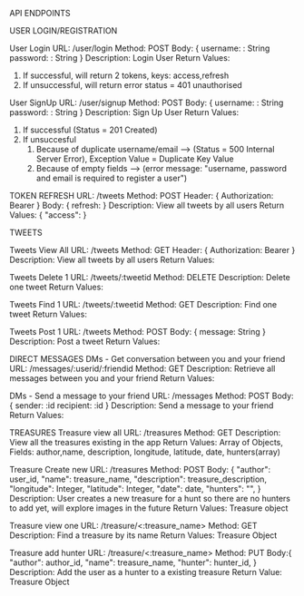 API ENDPOINTS

USER LOGIN/REGISTRATION

User Login
URL: /user/login
Method: POST
Body: {
username: : String  
password: : String
}
Description: Login User
Return Values:

1. If successful, will return 2 tokens, keys: access,refresh
2. If unsuccessful, will return error status = 401 unauthorised

User SignUp
URL: /user/signup
Method: POST
Body: {
username: : String
password: : String
}
Description: Sign Up User
Return Values:

1. If successful (Status = 201 Created)
2. If unsuccesful
   1. Because of duplicate username/email --> (Status = 500 Internal Server Error), Exception Value = Duplicate Key Value
   2. Because of empty fields --> (error message: "username, password and email is required to register a user")

TOKEN REFRESH
URL: /tweets
Method: POST
Header: {
Authorization: Bearer <jwt access token>
}
Body: {
refresh: <jwt refresh token>
}
Description: View all tweets by all users
Return Values: {
"access": <jwt access token>
}

TWEETS

Tweets View All
URL: /tweets
Method: GET
Header: {
Authorization: Bearer <jwt access token>
}
Description: View all tweets by all users
Return Values:

Tweets Delete 1
URL: /tweets/:tweetid
Method: DELETE
Description: Delete one tweet
Return Values:

Tweets Find 1
URL: /tweets/:tweetid
Method: GET
Description: Find one tweet
Return Values:

Tweets Post 1
URL: /tweets
Method: POST
Body: {
message: String
}
Description: Post a tweet
Return Values:

DIRECT MESSAGES
DMs - Get conversation between you and your friend
URL: /messages/:userid/:friendid
Method: GET
Description: Retrieve all messages between you and your friend
Return Values:

DMs - Send a message to your friend
URL: /messages
Method: POST
Body: {
sender: :id
recipient: :id
}
Description: Send a message to your friend
Return Values:

TREASURES
Treasure view all
URL: /treasures
Method: GET
Description: View all the treasures existing in the app
Return Values: Array of Objects, Fields: author,name, description, longitude, latitude, date, hunters(array)

Treasure Create new
URL: /treasures
Method: POST
Body: {
"author": user_id,
"name": treasure_name,
"description": treasure_description,
"longitude": Integer,
"latitude": Integer,
"date": date,
"hunters": "",
}
Description: User creates a new treasure for a hunt so there are no hunters to add yet, will explore images
in the future
Return Values: Treasure object

Treasure view one
URL: /treasure/<:treasure_name>
Method: GET
Description: Find a treasure by its name
Return Values: Treasure Object

Treasure add hunter
URL: /treasure/<:treasure_name>
Method: PUT
Body:{
"author": author_id,
"name": treasure_name,
"hunter": hunter_id,
}
Description: Add the user as a hunter to a existing treasure
Return Value: Treasure Object
